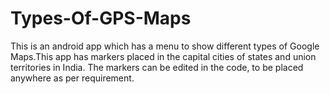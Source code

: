 # Types-Of-GPS-Maps

This is an android app which has a menu to show different types of Google Maps.This app has markers placed in the capital cities of states and union territories in India.
The markers can be edited in the code, to be placed  anywhere  as per requirement.
